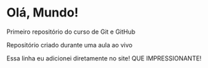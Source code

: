 # Olá, Mundo!
 Primeiro repositório do curso de Git e GitHub

 Repositório criado durante uma aula ao vivo
 
 Essa linha eu adicionei diretamente no site! QUE IMPRESSIONANTE!

